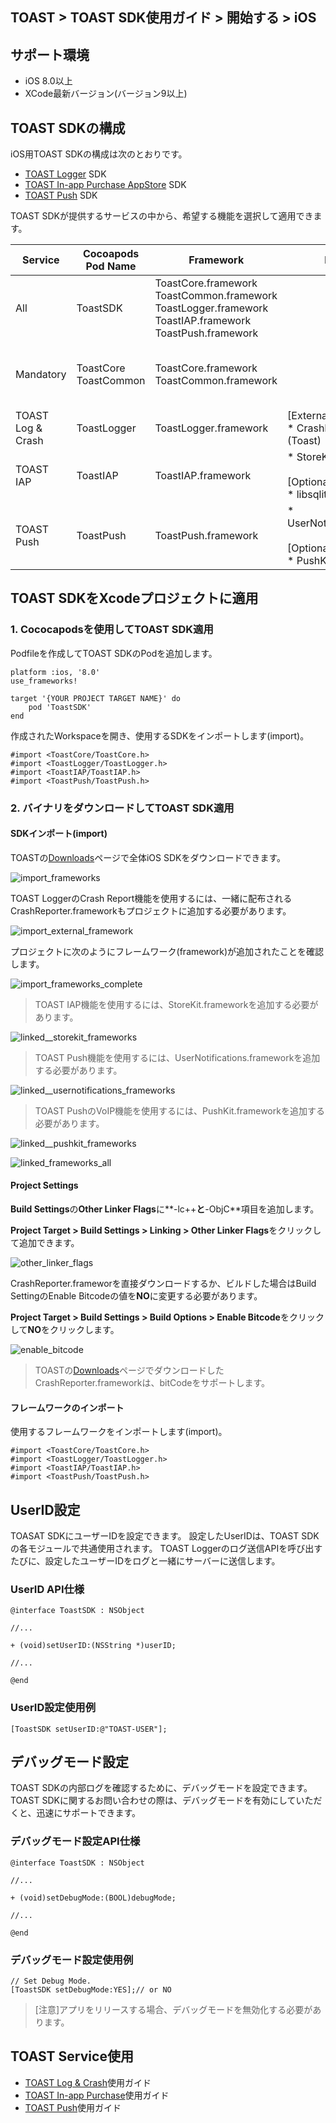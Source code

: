 ## TOAST > TOAST SDK使用ガイド > 開始する > iOS

## サポート環境

* iOS 8.0以上
* XCode最新バージョン(バージョン9以上)

## TOAST SDKの構成

iOS用TOAST SDKの構成は次のとおりです。

* [TOAST Logger](./log-collector-ios) SDK
* [TOAST In-app Purchase AppStore](./iap-ios) SDK
* [TOAST Push](./push-ios) SDK

TOAST SDKが提供するサービスの中から、希望する機能を選択して適用できます。

| Service  | Cocoapods Pod Name | Framework | Dependency | Build Settings |
| --- | --- | --- | --- | --- |
| All | ToastSDK | ToastCore.framework<br/>ToastCommon.framework<br/>ToastLogger.framework<br/>ToastIAP.framework<br/>ToastPush.framework |  |  |
| Mandatory   | ToastCore<br/>ToastCommon | ToastCore.framework<br/>ToastCommon.framework | | OTHER_LDFLAGS = (<br/>    "-ObjC",<br/>    "-lc++" <br/>); |
| TOAST Log & Crash | ToastLogger | ToastLogger.framework | [External & Optional]<br/> * CrashReporter.framework (Toast) |  |
| TOAST IAP | ToastIAP | ToastIAP.framework | * StoreKit.framework<br/><br/>[Optional]<br/> * libsqlite3.tdb | |
| TOAST Push | ToastPush | ToastPush.framework | * UserNotifications.framework<br/><br/>[Optional]<br/> * PushKit.framework | |

## TOAST SDKをXcodeプロジェクトに適用

### 1. Cococapodsを使用してTOAST SDK適用

Podfileを作成してTOAST SDKのPodを追加します。

```podspec
platform :ios, '8.0'
use_frameworks!

target '{YOUR PROJECT TARGET NAME}' do
    pod 'ToastSDK'
end
```

作成されたWorkspaceを開き、使用するSDKをインポートします(import)。

```objc
#import <ToastCore/ToastCore.h>
#import <ToastLogger/ToastLogger.h>
#import <ToastIAP/ToastIAP.h>
#import <ToastPush/ToastPush.h>
```

### 2. バイナリをダウンロードしてTOAST SDK適用

#### SDKインポート(import)

TOASTの[Downloads](../../../Download/#toast-sdk)ページで全体iOS SDKをダウンロードできます。

![import_frameworks](http://static.toastoven.net/toastcloud/sdk/ios/overview_import_frameworks_folder.png)

TOAST LoggerのCrash Report機能を使用するには、一緒に配布されるCrashReporter.frameworkもプロジェクトに追加する必要があります。

![import_external_framework](http://static.toastoven.net/toastcloud/sdk/ios/overview_import_external_folder.png)

プロジェクトに次のようにフレームワーク(framework)が追加されたことを確認します。

![import_frameworks_complete](http://static.toastoven.net/toastcloud/sdk/ios/overview_import_complete_folder.png)

> TOAST IAP機能を使用するには、StoreKit.frameworkを追加する必要があります。

![linked__storekit_frameworks](http://static.toastoven.net/toastcloud/sdk/ios/overview_link_frameworks_StoreKit.png)

> TOAST Push機能を使用するには、UserNotifications.frameworkを追加する必要があります。

![linked__usernotifications_frameworks](http://static.toastoven.net/toastcloud/sdk/ios/overview_link_frameworks_UserNotifications.png)

> TOAST PushのVoIP機能を使用するには、PushKit.frameworkを追加する必要があります。

![linked__pushkit_frameworks](http://static.toastoven.net/toastcloud/sdk/ios/overview_link_frameworks_PushKit.png)

![linked_frameworks_all](http://static.toastoven.net/toastcloud/sdk/ios/overview_link_frameworks_all.png)


#### Project Settings

**Build Settings**の**Other Linker Flags**に**-lc++**と**-ObjC**項目を追加します。

**Project Target > Build Settings > Linking > Other Linker Flags**をクリックして追加できます。

![other_linker_flags](http://static.toastoven.net/toastcloud/sdk/ios/overview_settings_flags.png)

CrashReporter.frameworを直接ダウンロードするか、ビルドした場合はBuild SettingのEnable Bitcodeの値を**NO**に変更する必要があります。

**Project Target > Build Settings > Build Options > Enable Bitcode**をクリックして**NO**をクリックします。

![enable_bitcode](http://static.toastoven.net/toastcloud/sdk/ios/overview_settings_bitcode.png)
> TOASTの[Downloads](../../../Download/#toast-sdk)ページでダウンロードしたCrashReporter.frameworkは、bitCodeをサポートします。

#### フレームワークのインポート

使用するフレームワークをインポートします(import)。

```objc
#import <ToastCore/ToastCore.h>
#import <ToastLogger/ToastLogger.h>
#import <ToastIAP/ToastIAP.h>
#import <ToastPush/ToastPush.h>
```

## UserID設定

TOASAT SDKにユーザーIDを設定できます。
設定したUserIDは、TOAST SDKの各モジュールで共通使用されます。
TOAST Loggerのログ送信APIを呼び出すたびに、設定したユーザーIDをログと一緒にサーバーに送信します。

### UserID API仕様

```objc
@interface ToastSDK : NSObject

//...

+ (void)setUserID:(NSString *)userID;

//...

@end
```

### UserID設定使用例

```objc
[ToastSDK setUserID:@"TOAST-USER"];
```
## デバッグモード設定

TOAST SDKの内部ログを確認するために、デバッグモードを設定できます。
TOAST SDKに関するお問い合わせの際は、デバッグモードを有効にしていただくと、迅速にサポートできます。

### デバッグモード設定API仕様


```objc
@interface ToastSDK : NSObject

//...

+ (void)setDebugMode:(BOOL)debugMode;

//...

@end
```

### デバッグモード設定使用例

```objc
// Set Debug Mode.
[ToastSDK setDebugMode:YES];// or NO
```

> [注意]アプリをリリースする場合、デバッグモードを無効化する必要があります。

## TOAST Service使用

* [TOAST Log & Crash](./log-collector-ios)使用ガイド
* [TOAST In-app Purchase](./iap-ios)使用ガイド
* [TOAST Push](./push-ios)使用ガイド
